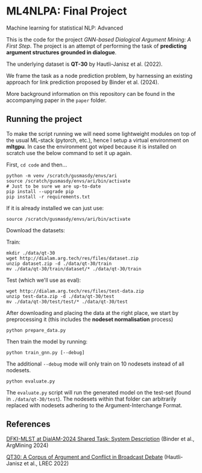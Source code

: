# ML4NLPA: Final Project
Machine learning for statistical NLP: Advanced

This is the code for the project *GNN-based Dialogical Argument Mining: A First Step*. The project is an attempt of performing the task of **predicting argument structures grounded in dialogue**.

The underlying dataset is **QT-30** by Hautli-Janisz et al. (2022).

We frame the task as a node prediction problem, by harnessing an existing approach for link prediction proposed by Binder et al. (2024).

More background information on this repository can be found in the accompanying paper in the `paper` folder.

## Running the project 

<!-- Since we use as initial pre-processing an external method, we provide that data out-of-the-box as a parquet file. This also makes running the script on **mltgpu** more friendly, since we can rely on a much simpler virtual environment. In the notebook.py file detailed steps are however provided for replicating the experiments using a different dataset for example, that follows the same annotation standard. -->

To make the script running we will need some lightweight modules on top of the usual ML-stack (pytorch, etc.), hence I setup a virtual environment on **mltgpu**. In case the environment got wiped because it is installed on scratch use the below command to set it up again.

First, `cd code` and then...

```
python -m venv /scratch/gusmasdy/envs/ari
source /scratch/gusmasdy/envs/ari/bin/activate
# Just to be sure we are up-to-date
pip install --upgrade pip
pip install -r requirements.txt
```

If it is already installed we can just use:

```
source /scratch/gusmasdy/envs/ari/bin/activate
```

Download the datasets:

Train:
```
mkdir ./data/qt-30
wget http://dialam.arg.tech/res/files/dataset.zip
unzip dataset.zip -d ./data/qt-30/train
mv ./data/qt-30/train/dataset/* ./data/qt-30/train
```

Test (which we'll use as eval):
```
wget http://dialam.arg.tech/res/files/test-data.zip
unzip test-data.zip -d ./data/qt-30/test
mv ./data/qt-30/test/test/* ./data/qt-30/test
```

After downloading and placing the data at the right place, we start by preprocessing it (this includes the **nodeset normalisation** process)

```
python prepare_data.py
```

Then train the model by running:

```
python train_gnn.py [--debug]
```

The additional `--debug` mode will only train on 10 nodesets instead of all nodesets.

```
python evaluate.py
```

The `evaluate.py` script will run the generated model on the test-set (found in `./data/qt-30/test`). The nodesets within that folder can arbitrarily replaced with nodesets adhering to the Argument-Interchange Format.

## References

[DFKI-MLST at DialAM-2024 Shared Task: System Description](https://aclanthology.org/2024.argmining-1.9/) (Binder et al., ArgMining 2024)

[QT30: A Corpus of Argument and Conflict in Broadcast Debate](https://aclanthology.org/2022.lrec-1.352/) (Hautli-Janisz et al., LREC 2022)
